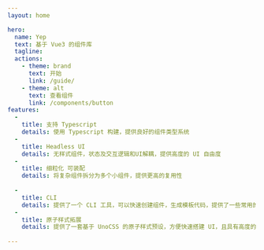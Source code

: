 ```yaml
---
layout: home

hero:
  name: Yep
  text: 基于 Vue3 的组件库
  tagline: 
  actions:
    - theme: brand
      text: 开始
      link: /guide/
    - theme: alt
      text: 查看组件
      link: /components/button
features:
  - 
    title: 支持 Typescript
    details: 使用 Typescript 构建，提供良好的组件类型系统
  - 
    title: Headless UI
    details: 无样式组件，状态及交互逻辑和UI解耦，提供高度的 UI 自由度
  - 
    title: 细粒化 可装配
    details: 将复杂组件拆分为多个小组件，提供更高的复用性
  
  - 
    title: CLI
    details: 提供了一个 CLI 工具，可以快速创建组件，生成模板代码，提供了一些常用的配置，可以快速开发组件。
  - 
    title: 原子样式拓展
    details: 提供了一套基于 UnoCSS 的原子样式预设，方便快速搭建 UI，且具有高度的可定制性
  
---
```




